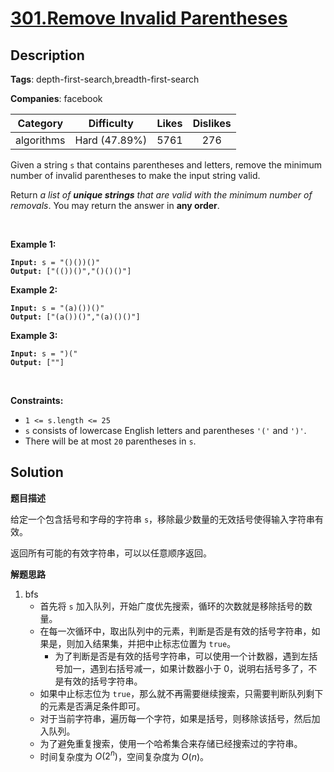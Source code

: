 # [301.Remove Invalid Parentheses](https://leetcode.com/problems/remove-invalid-parentheses/description/)

## Description

**Tags**: depth-first-search,breadth-first-search

**Companies**: facebook

|  Category  |  Difficulty   | Likes | Dislikes |
| :--------: | :-----------: | :---: | :------: |
| algorithms | Hard (47.89%) | 5761  |   276    |

<p>Given a string <code>s</code> that contains parentheses and letters, remove the minimum number of invalid parentheses to make the input string valid.</p>
<p>Return <em>a list of <strong>unique strings</strong> that are valid with the minimum number of removals</em>. You may return the answer in <strong>any order</strong>.</p>
<p>&nbsp;</p>
<p><strong class="example">Example 1:</strong></p>
<pre><code><strong>Input:</strong> s = &quot;()())()&quot;
<strong>Output:</strong> [&quot;(())()&quot;,&quot;()()()&quot;]</code></pre>
<p><strong class="example">Example 2:</strong></p>
<pre><code><strong>Input:</strong> s = &quot;(a)())()&quot;
<strong>Output:</strong> [&quot;(a())()&quot;,&quot;(a)()()&quot;]</code></pre>
<p><strong class="example">Example 3:</strong></p>
<pre><code><strong>Input:</strong> s = &quot;)(&quot;
<strong>Output:</strong> [&quot;&quot;]</code></pre>
<p>&nbsp;</p>
<p><strong>Constraints:</strong></p>
<ul>
  <li><code>1 &lt;= s.length &lt;= 25</code></li>
  <li><code>s</code> consists of lowercase English letters and parentheses <code>&#39;(&#39;</code> and <code>&#39;)&#39;</code>.</li>
  <li>There will be at most <code>20</code> parentheses in <code>s</code>.</li>
</ul>

## Solution

**题目描述**

给定一个包含括号和字母的字符串 `s`，移除最少数量的无效括号使得输入字符串有效。

返回所有可能的有效字符串，可以以任意顺序返回。

**解题思路**

1. bfs
   - 首先将 `s` 加入队列，开始广度优先搜索，循环的次数就是移除括号的数量。
   - 在每一次循环中，取出队列中的元素，判断是否是有效的括号字符串，如果是，则加入结果集，并把中止标志位置为 `true`。
     - 为了判断是否是有效的括号字符串，可以使用一个计数器，遇到左括号加一，遇到右括号减一，如果计数器小于 0，说明右括号多了，不是有效的括号字符串。
   - 如果中止标志位为 `true`，那么就不再需要继续搜索，只需要判断队列剩下的元素是否满足条件即可。
   - 对于当前字符串，遍历每一个字符，如果是括号，则移除该括号，然后加入队列。
   - 为了避免重复搜索，使用一个哈希集合来存储已经搜索过的字符串。
   - 时间复杂度为 $O(2^n)$，空间复杂度为 $O(n)$。

```cpp

```
